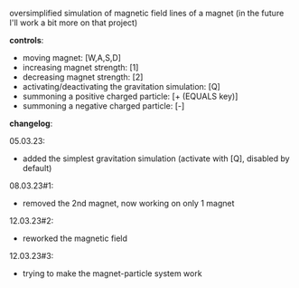 oversimplified simulation of magnetic field lines of a magnet (in the future I'll work a bit more on that project)

**controls**:
- moving magnet: [W,A,S,D]
- increasing magnet strength: [1]
- decreasing magnet strength: [2]
- activating/deactivating the gravitation simulation: [Q]
- summoning a positive charged particle: [+ (EQUALS key)]
- summoning a negative charged particle: [-]

**changelog**:

05.03.23:
- added the simplest gravitation simulation (activate with [Q], disabled by default)

08.03.23#1:
- removed the 2nd magnet, now working on only 1 magnet

12.03.23#2:
- reworked the magnetic field

12.03.23#3:
- trying to make the magnet-particle system work